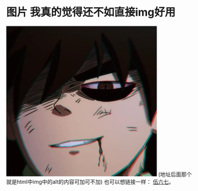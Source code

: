 # 图片 我真的觉得还不如直接img好用
![五六七 alt](伍六七.jpg "伍六七")  (地址后面那个就是html中img中的alt的内容可加可不加)
也可以想链接一样： [伍六七][柒]。

[柒]: 伍六七.jpg
